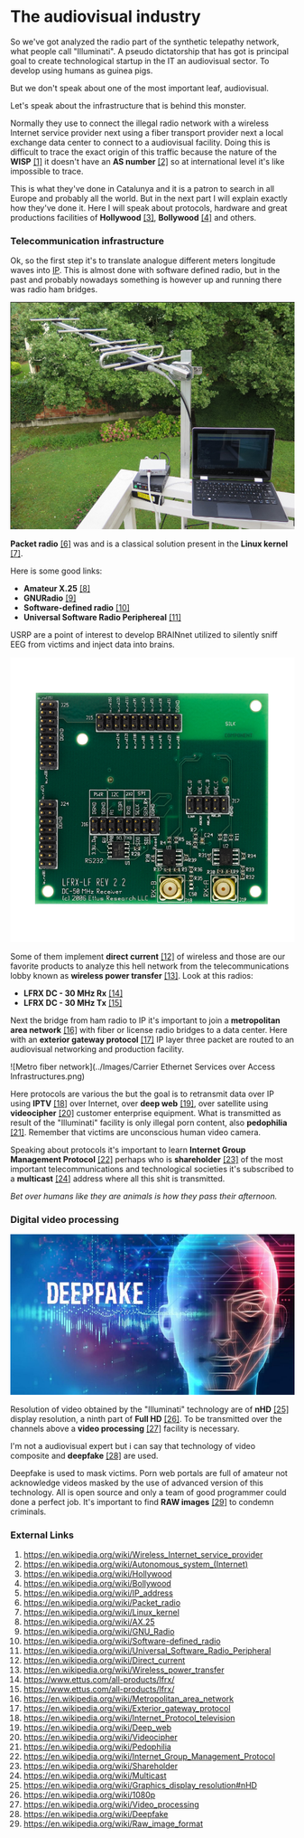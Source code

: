 # The audiovisual industry

So we've got analyzed the radio part of the synthetic telepathy network, what people call "Illuminati". A pseudo dictatorship that has got is principal goal to create technological startup in the IT an audiovisual sector. To develop using humans as guinea pigs.

But we don't speak about one of the most important leaf, audiovisual. 

Let's speak about the infrastructure that is behind this monster.

Normally they use to connect the illegal radio network with a wireless Internet service provider next  using a fiber transport provider next a local exchange data center to connect to a audiovisual facility. Doing this is difficult to trace the exact origin of this traffic because the nature of the **WISP** [[1]](https://en.wikipedia.org/wiki/Wireless_Internet_service_provider) it doesn't have an **AS number** [[2]](https://en.wikipedia.org/wiki/Autonomous_system_(Internet)) so at international level it's like impossible to trace.

This is what they've done in Catalunya and it is a patron to search in all Europe and probably all the world. But in the next part I will explain exactly how they've done it. Here I will speak about protocols, hardware and great productions facilities of **Hollywood** [[3]](https://en.wikipedia.org/wiki/Hollywood), **Bollywood** [[4]](https://en.wikipedia.org/wiki/Bollywood) and others.

### Telecommunication infrastructure 

Ok, so the first step it's to translate analogue different meters longitude waves into [IP](https://en.wikipedia.org/wiki/IP_address). This is almost done with software defined radio, but in the past and probably nowadays something is however up and running there was radio ham bridges. 

![packet radio](../Images/packetradio.png)

**Packet radio** [[6]](https://en.wikipedia.org/wiki/Packet_radio) was and is a classical solution present in the **Linux kernel** [[7]](https://en.wikipedia.org/wiki/Linux_kernel).

Here is some good links:

- **Amateur X.25** [[8]](https://en.wikipedia.org/wiki/AX.25)
- **GNURadio** [[9]](https://en.wikipedia.org/wiki/GNU_Radio)
- **Software-defined radio** [[10]](https://en.wikipedia.org/wiki/Software-defined_radio)
- **Universal Software Radio Periphereal** [[11]](https://en.wikipedia.org/wiki/Universal_Software_Radio_Peripheral)

USRP are a point of interest to develop BRAINnet utilized to silently sniff EEG from victims and inject data into brains.

![LFRX](../Images/prod_lfrx_01_lg.jpg)

Some of them implement **direct current** [[12]](https://en.wikipedia.org/wiki/Direct_current) of wireless and those are our favorite products to analyze this hell network from the telecommunications lobby known as **wireless power transfer** [[13]](https://en.wikipedia.org/wiki/Wireless_power_transfer). Look at this radios:

- **LFRX DC - 30 MHz Rx** [[14]](https://www.ettus.com/all-products/lfrx/)
- **LFRX DC - 30 MHz Tx** [[15]](https://www.ettus.com/all-products/lftx/)

Next the bridge from ham radio to IP it's important to join a **metropolitan area network** [[16]](https://en.wikipedia.org/wiki/Metropolitan_area_network) with fiber or license radio bridges to a data center. Here with an **exterior gateway protocol** [[17]](https://en.wikipedia.org/wiki/Exterior_gateway_protocol) IP layer three packet are routed to an audiovisual networking and production facility.

![Metro fiber network](../Images/Carrier Ethernet Services over Access Infrastructures.png)

Here protocols are various the but the goal is to retransmit data over IP using **IPTV** [[18]](https://en.wikipedia.org/wiki/Internet_Protocol_television) over Internet, over **deep web** [[19]](https://en.wikipedia.org/wiki/Deep_web), over satellite using **videocipher** [[20]](https://en.wikipedia.org/wiki/Videocipher) customer enterprise equipment. What is transmitted as result of the "Illuminati"  facility is only illegal porn content, also **pedophilia** [[21]](https://en.wikipedia.org/wiki/Pedophilia). Remember that victims are unconscious human video camera.  

Speaking about protocols it's important to learn **Internet Group Management Protocol** [[22]](https://en.wikipedia.org/wiki/Internet_Group_Management_Protocol) perhaps who is **shareholder** [[23]](https://en.wikipedia.org/wiki/Shareholder) of the most important telecommunications and technological societies it's subscribed to a **multicast** [[24]](https://en.wikipedia.org/wiki/Multicast) address where all this shit is transmitted. 

*Bet over humans like they are animals is how they pass their afternoon.* 

### Digital video processing 

![Deepfake](../Images/694940094001_6063551200001_6063550473001-vs.jpg)

Resolution of video obtained by the "Illuminati" technology are of **nHD** [[25]](https://en.wikipedia.org/wiki/Graphics_display_resolution#nHD) display resolution, a ninth part of **Full HD** [[26]](https://en.wikipedia.org/wiki/1080p). To be transmitted over the channels above a **video processing** [[27]](https://en.wikipedia.org/wiki/Video_processing) facility is necessary. 

I'm not a audiovisual expert but i can say that technology of video composite and **deepfake** [[28]](https://en.wikipedia.org/wiki/Deepfake) are used.

Deepfake is used to mask victims. Porn web portals are full of amateur not acknowledge videos masked by the use of advanced version of this technology. All is open source and only a team of good programmer could done a perfect job. It's important to find **RAW images** [[29]](https://en.wikipedia.org/wiki/Raw_image_format) to condemn criminals.

### External Links

1. https://en.wikipedia.org/wiki/Wireless_Internet_service_provider
2. https://en.wikipedia.org/wiki/Autonomous_system_(Internet)
3. https://en.wikipedia.org/wiki/Hollywood
4. https://en.wikipedia.org/wiki/Bollywood
5. https://en.wikipedia.org/wiki/IP_address
6. https://en.wikipedia.org/wiki/Packet_radio
7. https://en.wikipedia.org/wiki/Linux_kernel
8. https://en.wikipedia.org/wiki/AX.25
9. https://en.wikipedia.org/wiki/GNU_Radio
10. https://en.wikipedia.org/wiki/Software-defined_radio
11. https://en.wikipedia.org/wiki/Universal_Software_Radio_Peripheral
12. https://en.wikipedia.org/wiki/Direct_current
13. https://en.wikipedia.org/wiki/Wireless_power_transfer
14. https://www.ettus.com/all-products/lfrx/
15. https://www.ettus.com/all-products/lfrx/
16. https://en.wikipedia.org/wiki/Metropolitan_area_network
17. https://en.wikipedia.org/wiki/Exterior_gateway_protocol
18. https://en.wikipedia.org/wiki/Internet_Protocol_television
19. https://en.wikipedia.org/wiki/Deep_web
20. https://en.wikipedia.org/wiki/Videocipher
21. https://en.wikipedia.org/wiki/Pedophilia
22. https://en.wikipedia.org/wiki/Internet_Group_Management_Protocol
23. https://en.wikipedia.org/wiki/Shareholder
24. https://en.wikipedia.org/wiki/Multicast
25. https://en.wikipedia.org/wiki/Graphics_display_resolution#nHD
26. https://en.wikipedia.org/wiki/1080p
27. https://en.wikipedia.org/wiki/Video_processing
28. https://en.wikipedia.org/wiki/Deepfake
29. https://en.wikipedia.org/wiki/Raw_image_format